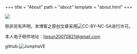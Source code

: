 +++
title = "About"
path = "about"
template = "about.html"
+++

![]([https://i.creativecommons.org/l/by-nc-sa/3.0/88x31.png](https://external-content.duckduckgo.com/iu/?u=https%3A%2F%2Ftse4.mm.bing.net%2Fth%3Fid%3DOIP.X5u2MPG95cpsZVzp5MjjdQHaCl%26pid%3DApi&f=1&ipt=bc3f55c053db386d1d7a75e41178282aba4f78b9d65f0a19740a6e80b3035fcc&ipo=images)https://external-content.duckduckgo.com/iu/?u=https%3A%2F%2Ftse4.mm.bing.net%2Fth%3Fid%3DOIP.X5u2MPG95cpsZVzp5MjjdQHaCl%26pid%3DApi&f=1&ipt=bc3f55c053db386d1d7a75e41178282aba4f78b9d65f0a19740a6e80b3035fcc&ipo=images)

除非另有声明，本博客之原创文章采用![CC-BY-NC-SA](https://creativecommons.org/licenses/by-nc-sa/3.0/)进行许可。

本人电子邮件地址：hesun20070821@gmail.com

github:![JumphaVE](https://github.com/JumphaVE/)
